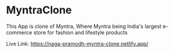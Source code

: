 # MyntraClone
This App is clone of Myntra,
Where Myntra being India's largest e-commerce store for fashion and lifestyle products

Live Link: https://naga-pramodh-myntra-clone.netlify.app/
